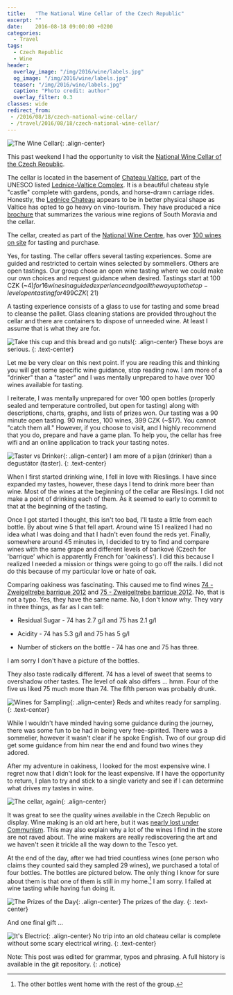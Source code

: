 ```yaml
---
title:   "The National Wine Cellar of the Czech Republic"
excerpt: ""
date:    2016-08-18 09:00:00 +0200
categories:
  - Travel
tags:
  - Czech Republic
  - Wine
header:
  overlay_image: "/img/2016/wine/labels.jpg"
  og_image: "/img/2016/wine/labels.jpg"
  teaser: "/img/2016/wine/labels.jpg"
  caption: "Photo credit: author"
  overlay_filter: 0.3
classes: wide
redirect_from:
 - /2016/08/18/czech-national-wine-cellar/
 - /travel/2016/08/18/czech-national-wine-cellar/
---
```


![The Wine Cellar](/img/2016/wine/cellar.jpg){: .align-center}

This past weekend I had the opportunity to
visit the [National Wine Cellar of the Czech
Republic](http://www.vinarskecentrum.cz/en/salon-vin/salon-vin-ceske-republiky/).

The cellar is located in the basement of [Chateau
Valtice](http://www.czechtourism.com/c/valtice-chateau/),
part of the UNESCO listed [Lednice-Valtice
Complex](http://www.czechtourism.com/c/lednice-valtice-area-unesco/).
It is a beautiful chateau style "castle" complete with gardens,
ponds, and horse-drawn carriage rides.  Honestly, the [Lednice
Chateau](http://www.czechtourism.com/c/lednice-chateau/)
appears to be in better physical shape as Valtice has
opted to go heavy on vino-tourism.  They have produced a nice
[brochure](http://www.vinarskecentrum.cz/download/nvc-brozura-salon-vin-150x150mm_en-aktualizace%202016.pdf)
that summarizes the various wine regions of South Moravia and the cellar.

The cellar, created as part of the [National Wine
Centre](http://www.vinarskecentrum.cz/en/), has over [100 wines on
site](http://www.vinarskecentrum.cz/en/salon-vin/vina-v-salonu/) for
tasting and purchase.

Yes, for tasting.  The cellar offers several tasting experiences.  Some
are guided and restricted to certain wines selected by sommeliers. Others
are open tastings.  Our group chose an open wine tasting where we could
make our own choices and request guidance when desired.  Tastings start
at 100 CZK (~$4) for 16 wines in a guided experience and go all the way
up to the top-level open tasting for 499 CZK (~$21)

A tasting experience consists of a glass to use for tasting and some bread
to cleanse the pallet.  Glass cleaning stations are provided throughout
the cellar and there are containers to dispose of unneeded wine.
At least I assume that is what they are for.

![Take this cup and this bread and go
nuts!](/img/2016/wine/bread-glass.jpg){: .align-center}
These boys are serious.
{: .text-center}

Let me be very clear on this next point.  If you are reading this and
thinking you will get some specific wine guidance, stop reading now.
I am more of a "drinker" than a "taster" and I was mentally unprepared
to have over 100 wines available for tasting.

I reiterate, I was mentally unprepared for over 100 open bottles
(properly sealed and temperature controlled, but open for tasting)
along with descriptions, charts, graphs, and lists of prizes won.
Our tasting was a 90 minute open tasting.  90 minutes, 100 wines, 399
CZK (~$17).  You cannot "catch them all."  However, if you choose to
visit, and I highly recommend that you do, prepare and have a game plan.
To help you, the cellar has free wifi and an online application to track
your tasting notes.

![Taster vs Drinker](/img/2016/wine/taster-drinker.jpg){: .align-center}
I am more of a pijan (drinker) than a degustátor (taster).
{: .text-center}

When I first started drinking wine, I fell in love with Rieslings.
I have since expanded my tastes, however, these days I tend to drink
more beer than wine.  Most of the wines at the beginning of the cellar
are Rieslings.  I did not make a point of drinking each of them. As it
seemed to early to commit to that at the beginning of the tasting.

Once I got started I thought, this isn't too bad, I'll taste a little from
each bottle.  By about wine 5 that fell apart.  Around wine 15 I realized
I had no idea what I was doing and that I hadn't even found the reds yet.
Finally, somewhere around 45 minutes in, I decided to try to find and
compare wines with the same grape and different levels of barikové
(Czech for 'barrique' which is apparently French for 'oakiness').
I did this because I realized I needed a mission or things were going
to go off the rails.  I did not do this because of my particular love
or hate of oak.

Comparing oakiness was fascinating.  This
caused me to find wines [74 - Zweigeltrebe barrique
2012](http://www.vinarskecentrum.cz/en/salon-vin/vina-v-salonu/?idV=6074)
and [75 - Zweigeltrebe barrique
2012](http://www.vinarskecentrum.cz/en/salon-vin/vina-v-salonu/?idV=6075).
No, that is not a typo.  Yes, they have the same name.  No, I don't
know why.  They vary in three things, as far as I can tell:

- Residual Sugar - 74 has 2.7 g/l and 75 has 2.1 g/l

- Acidity - 74 has 5.3 g/l and 75 has 5 g/l

- Number of stickers on the bottle - 74 has one and 75 has three.

I am sorry I don't have a picture of the bottles.

They also taste radically different.  74 has a level of sweet that seems
to overshadow other tastes.  The level of oak also differs ... hmm.
Four of the five us liked 75 much more than 74.  The fifth person was
probably drunk.

![Wines for Sampling](/img/2016/wine/wines.jpg){: .align-center}
Reds and whites ready for sampling.
{: .text-center}

While I wouldn't have minded having some guidance during the journey,
there was some fun to be had in being very free-spirited.  There was a
sommelier, however it wasn't clear if he spoke English.  Two of our group
did get some guidance from him near the end and found two wines they
adored.

After my adventure in oakiness, I looked for the most expensive wine.
I regret now that I didn't look for the least expensive.  If I have the
opportunity to return, I plan to try and stick to a single variety and
see if I can determine what drives my tastes in wine.

![The cellar, again](/img/2016/wine/cellar-2.jpg){: .align-center}

It was great to see the quality wines available in the Czech Republic
on display.  Wine making is an old art here, but it was [nearly lost under
Communism](http://mobile.nytimes.com/2016/08/16/world/europe/czech-wine-moravia.html?_r=0).
This may also explain why a lot of the wines I find in the store are
not raved about.  The wine makers are really rediscovering the
art and we haven't seen it trickle all the way down to the Tesco yet.

At the end of the day, after we had tried countless wines (one person
who claims they counted said they sampled 29 wines), we purchased a total
of four bottles.  The bottles are pictured below.  The only thing I know
for sure about them is that one of them is still in my home.[^0]  I am sorry.
I failed at wine tasting while having fun doing it.

![The Prizes of the Day](/img/2016/wine/4-wines.jpg){: .align-center}
The prizes of the day.
{: .text-center}

And one final gift ...

![It's Electric](/img/2016/wine/electric.jpg){: .align-center}
No trip into an old chateau cellar is complete without some scary electrical wiring.
{: .text-center}

Note: This post was edited for grammar, typos and phrasing.  A full history is available in the git repository.
{: .notice}

[^0]: The other bottles went home with the rest of the group.
